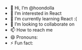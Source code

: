 - 👋 Hi, I’m @hoondolla
- 👀 I’m interested in React
- 🌱 I’m currently learning React :(
- 💞️ I’m looking to collaborate on 
- 📫 How to reach me 
- 😄 Pronouns:
- ⚡ Fun fact: 

<!---
hoondolla/hoondolla is a ✨ special ✨ repository because its `README.md` (this file) appears on your GitHub profile.
You can click the Preview link to take a look at your changes.
--->
